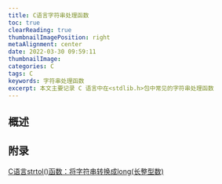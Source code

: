 ```yaml
---
title: C语言字符串处理函数
toc: true
clearReading: true
thumbnailImagePosition: right
metaAlignment: center
date: 2022-03-30 09:59:11
thumbnailImage:
categories: C
tags: C
keywords: 字符串处理函数
excerpt: 本文主要记录 C 语言中在<stdlib.h>包中常见的字符串处理函数
---
```

<!-- toc -->
## 概述

## 附录
[C语言strtol()函数：将字符串转换成long(长整型数)](http://c.biancheng.net/cpp/html/129.html)